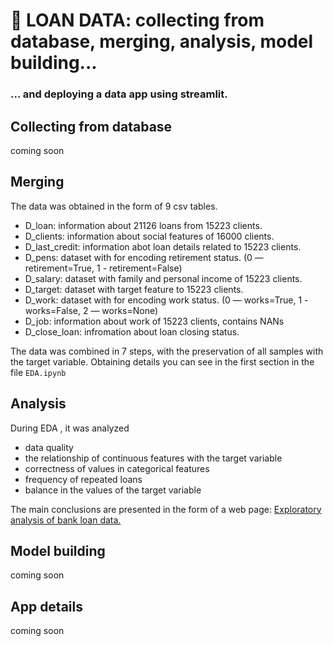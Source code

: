 # 👑 LOAN DATA: collecting from database, merging, analysis, model building...
### ... and deploying a data app using streamlit.

## Сollecting from database

coming soon

## Merging

The data was obtained in the form of 9 csv tables.

- D_loan: information about 21126 loans from 15223 clients.
- D_clients: information about social features of 16000 clients.
- D_last_credit: information abot loan details related to 15223 clients.
- D_pens: dataset with for encoding retirement status. (0 — retirement=True, 1 - retirement=False)
- D_salary: dataset with family and personal income of 15223 clients.
- D_target: dataset with target feature to 15223 clients.
- D_work: dataset with for encoding work status. (0 — works=True, 1 - works=False, 2 — works=None)
- D_job: information about work of 15223 clients, contains NANs
- D_close_loan: infromation about loan closing status.

The data was combined in 7 steps, with the preservation of all samples with the target variable. Obtaining details you can see in the first section in the file `EDA.ipynb`

## Analysis

During EDA , it was analyzed

- data quality
- the relationship of continuous features with the target variable
- correctness of values in categorical features
- frequency of repeated loans
- balance in the values of the target variable

The main conclusions are presented in the form of a web page: [Exploratory analysis of bank loan data.](https://appdsappg-8q3vz3riyoqfpg8n5z5k4e.streamlit.app/)

## Model building

coming soon

## App details

coming soon

